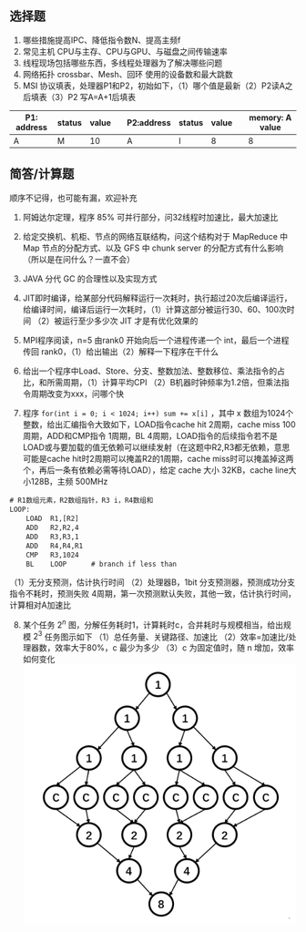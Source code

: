 ## 选择题
1. 哪些措施提高IPC、降低指令数N、提高主频f
2. 常见主机 CPU与主存、CPU与GPU、与磁盘之间传输速率
3. 线程现场包括哪些东西，多线程处理器为了解决哪些问题
4. 网络拓扑 crossbar、Mesh、回环 使用的设备数和最大跳数
5. MSI 协议填表，处理器P1和P2，初始如下，（1）哪个值是最新（2）P2读A之后填表（3）P2 写A=A+1后填表

| P1: address | status | value |     | P2:address | status | value |     | memory: A value |
| ----------- | ------ | ----- | --- | ---------- | ------ | ----- | --- | --------------- |
| A           | M      | 10    |     | A          | I      | 8     |     | 8               |

## 简答/计算题
顺序不记得，也可能有漏，欢迎补充

1. 阿姆达尔定理，程序 85% 可并行部分，问32线程时加速比，最大加速比

2. 给定交换机、机柜、节点的网络互联结构，问这个结构对于 MapReduce 中 Map 节点的分配方式、以及 GFS 中 chunk server 的分配方式有什么影响 （所以是在问什么？一直不会）

3. JAVA 分代 GC 的合理性以及实现方式

4. JIT即时编译，给某部分代码解释运行一次耗时，执行超过20次后编译运行，给编译时间，编译后运行一次耗时，（1）计算这部分被运行30、60、100次时间 （2）被运行至少多少次 JIT 才是有优化效果的

5. MPI程序阅读，n=5 由rank0 开始向后一个进程传递一个 int，最后一个进程传回 rank0，（1）给出输出（2）解释一下程序在干什么

6. 给出一个程序中Load、Store、分支、整数加法、整数移位、乘法指令的占比，和所需周期，（1）计算平均CPI （2）B机器时钟频率为1.2倍，但乘法指令周期改变为xxx，问哪个快

7. 程序 `for(int i = 0; i < 1024; i++) sum += x[i]` ，其中 x 数组为1024个整数，给出汇编指令大致如下，LOAD指令cache hit 2周期，cache miss 100周期，ADD和CMP指令 1周期，BL 4周期，LOAD指令的后续指令若不是LOAD或与要加载的值无依赖可以继续发射（在这题中R2,R3都无依赖，意思可能是cache hit时2周期可以掩盖R2的1周期，cache miss时可以掩盖掉这两个，再后一条有依赖必需等待LOAD），给定 cache 大小 32KB，cache line大小128B，主频 500MHz
```assembly
# R1数组元素，R2数组指针，R3 i，R4数组和
LOOP:
	LOAD  R1,[R2]
	ADD   R2,R2,4
	ADD   R3,R3,1
	ADD   R4,R4,R1
	CMP   R3,1024
	BL    LOOP      # branch if less than
``` 
（1）无分支预测，估计执行时间
（2）处理器B，1bit 分支预测器，预测成功分支指令不耗时，预测失败 4周期，第一次预测默认失败，其他一致，估计执行时间，计算相对A加速比

8. 某个任务 $2^n$ 图，分解任务耗时1，计算耗时c，合并耗时与规模相当，给出规模 $2^3$ 任务图示如下
（1）总任务量、关键路径、加速比
（2）效率=加速比/处理器数，效率大于80%，c 最少为多少
（3）c 为固定值时，随 n 增加，效率如何变化
![img](25年6月19日任务图示意.png)